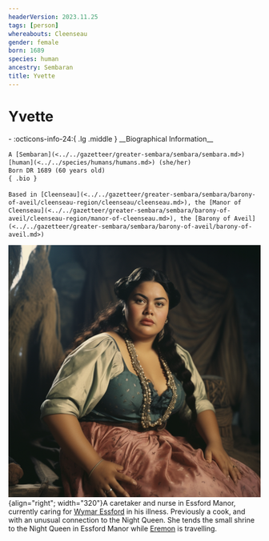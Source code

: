 ```yaml
---
headerVersion: 2023.11.25
tags: [person]
whereabouts: Cleenseau
gender: female
born: 1689
species: human
ancestry: Sembaran
title: Yvette
---
```

# Yvette
<div class="grid cards ext-narrow-margin ext-one-column" markdown>
- :octicons-info-24:{ .lg .middle } __Biographical Information__

    A [Sembaran](<../../gazetteer/greater-sembara/sembara/sembara.md>) [human](<../../species/humans/humans.md>) (she/her)  
    Born DR 1689 (60 years old)  
    { .bio }

    Based in [Cleenseau](<../../gazetteer/greater-sembara/sembara/barony-of-aveil/cleenseau-region/cleenseau/cleenseau.md>), the [Manor of Cleenseau](<../../gazetteer/greater-sembara/sembara/barony-of-aveil/cleenseau-region/manor-of-cleenseau.md>), the [Barony of Aveil](<../../gazetteer/greater-sembara/sembara/barony-of-aveil/barony-of-aveil.md>)
</div>


![Yvette](../../assets/yvette.png){align="right"; width="320"}A caretaker and nurse in Essford Manor, currently caring for [Wymar Essford](<./wymar-essford.md>) in his illness. Previously a cook, and with an unusual connection to the Night Queen. She tends the small shrine to the Night Queen in Essford Manor while [Eremon](<./eremon.md>) is travelling.
